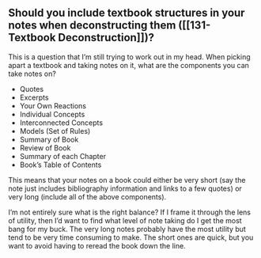 ## Should you include textbook structures in your notes when deconstructing them ([[131- Textbook Deconstruction]])?

This is a question that I’m still trying to work out in my head. When picking apart a textbook and taking notes on it, what are the components you can take notes on?

- Quotes
- Excerpts
- Your Own Reactions
- Individual Concepts
- Interconnected Concepts
- Models (Set of Rules)
- Summary of Book
- Review of Book
- Summary of each Chapter
- Book’s Table of Contents

This means that your notes on a book could either be very short (say the note just includes bibliography information and links to a few quotes) or very long (include all of the above components).

I’m not entirely sure what is the right balance? If I frame it through the lens of utility, then I’d want to find what level of note taking do I get the most bang for my buck. The very long notes probably have the most utility but tend to be very time consuming to make. The short ones are quick, but you want to avoid having to reread the book down the line.